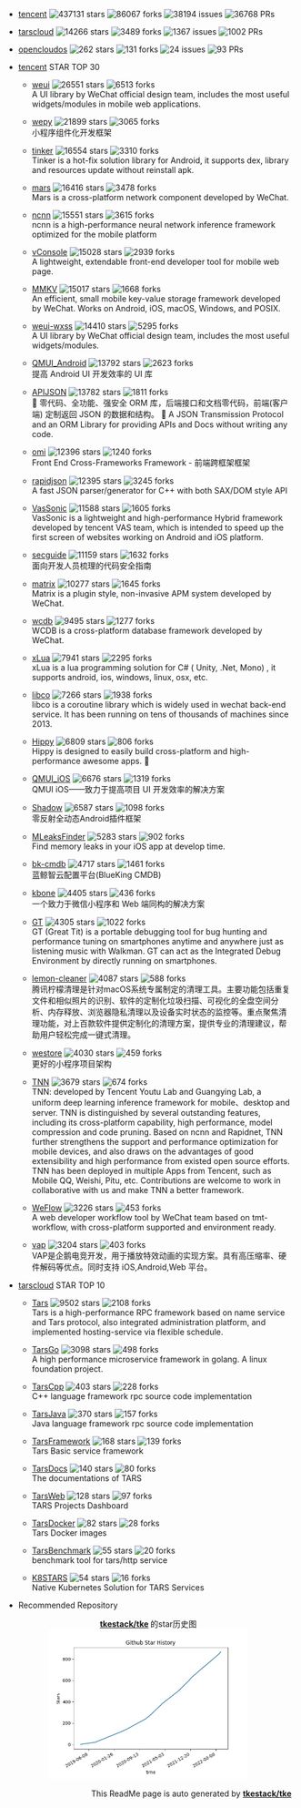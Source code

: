 
+ [tencent](https://github.com/tencent)
![437131 stars](https://img.shields.io/badge/Stars-437131-green)
![86067 forks](https://img.shields.io/badge/Forks-86067-green)
![38194 issues](https://img.shields.io/badge/Issues-38194-green)
![36768 PRs](https://img.shields.io/badge/PRs-36768-green)

+ [tarscloud](https://github.com/tarscloud)
![14266 stars](https://img.shields.io/badge/Stars-14266-green)
![3489 forks](https://img.shields.io/badge/Forks-3489-green)
![1367 issues](https://img.shields.io/badge/Issues-1367-green)
![1002 PRs](https://img.shields.io/badge/PRs-1002-green)

+ [opencloudos](https://github.com/opencloudos)
![262 stars](https://img.shields.io/badge/Stars-262-green)
![131 forks](https://img.shields.io/badge/Forks-131-green)
![24 issues](https://img.shields.io/badge/Issues-24-green)
![93 PRs](https://img.shields.io/badge/PRs-93-green)



+ [tencent](https://github.com/tencent) STAR TOP 30
    
    + [weui](https://github.com/tencent/weui) 
    ![26551 stars](https://img.shields.io/badge/Stars-26551-green)
    ![6513 forks](https://img.shields.io/badge/Forks-6513-green)  
    A UI library by WeChat official design team, includes the most useful widgets/modules in mobile web applications.
    
    + [wepy](https://github.com/tencent/wepy) 
    ![21899 stars](https://img.shields.io/badge/Stars-21899-green)
    ![3065 forks](https://img.shields.io/badge/Forks-3065-green)  
    小程序组件化开发框架
    
    + [tinker](https://github.com/tencent/tinker) 
    ![16554 stars](https://img.shields.io/badge/Stars-16554-green)
    ![3310 forks](https://img.shields.io/badge/Forks-3310-green)  
    Tinker is a hot-fix solution library for Android, it supports dex, library and resources update without reinstall apk.
    
    + [mars](https://github.com/tencent/mars) 
    ![16416 stars](https://img.shields.io/badge/Stars-16416-green)
    ![3478 forks](https://img.shields.io/badge/Forks-3478-green)  
    Mars is a cross-platform network component  developed by WeChat.
    
    + [ncnn](https://github.com/tencent/ncnn) 
    ![15551 stars](https://img.shields.io/badge/Stars-15551-green)
    ![3615 forks](https://img.shields.io/badge/Forks-3615-green)  
    ncnn is a high-performance neural network inference framework optimized for the mobile platform
    
    + [vConsole](https://github.com/tencent/vConsole) 
    ![15028 stars](https://img.shields.io/badge/Stars-15028-green)
    ![2939 forks](https://img.shields.io/badge/Forks-2939-green)  
    A lightweight, extendable front-end developer tool for mobile web page.
    
    + [MMKV](https://github.com/tencent/MMKV) 
    ![15017 stars](https://img.shields.io/badge/Stars-15017-green)
    ![1668 forks](https://img.shields.io/badge/Forks-1668-green)  
    An efficient, small mobile key-value storage framework developed by WeChat. Works on Android, iOS, macOS, Windows, and POSIX.
    
    + [weui-wxss](https://github.com/tencent/weui-wxss) 
    ![14410 stars](https://img.shields.io/badge/Stars-14410-green)
    ![5295 forks](https://img.shields.io/badge/Forks-5295-green)  
    A UI library by WeChat official design team, includes the most useful widgets/modules.
    
    + [QMUI_Android](https://github.com/tencent/QMUI_Android) 
    ![13792 stars](https://img.shields.io/badge/Stars-13792-green)
    ![2623 forks](https://img.shields.io/badge/Forks-2623-green)  
    提高 Android UI 开发效率的 UI 库
    
    + [APIJSON](https://github.com/tencent/APIJSON) 
    ![13782 stars](https://img.shields.io/badge/Stars-13782-green)
    ![1811 forks](https://img.shields.io/badge/Forks-1811-green)  
    🚀 零代码、全功能、强安全 ORM 库，后端接口和文档零代码，前端(客户端) 定制返回 JSON 的数据和结构。 🚀 A JSON Transmission Protocol and an ORM Library for providing APIs and Docs without writing any code.
    
    + [omi](https://github.com/tencent/omi) 
    ![12396 stars](https://img.shields.io/badge/Stars-12396-green)
    ![1240 forks](https://img.shields.io/badge/Forks-1240-green)  
     Front End Cross-Frameworks Framework - 前端跨框架框架
    
    + [rapidjson](https://github.com/tencent/rapidjson) 
    ![12395 stars](https://img.shields.io/badge/Stars-12395-green)
    ![3245 forks](https://img.shields.io/badge/Forks-3245-green)  
    A fast JSON parser/generator for C++ with both SAX/DOM style API
    
    + [VasSonic](https://github.com/tencent/VasSonic) 
    ![11588 stars](https://img.shields.io/badge/Stars-11588-green)
    ![1605 forks](https://img.shields.io/badge/Forks-1605-green)  
    VasSonic is a lightweight and high-performance Hybrid framework developed by tencent VAS team, which is intended to speed up the first screen of websites working on Android and iOS platform. 
    
    + [secguide](https://github.com/tencent/secguide) 
    ![11159 stars](https://img.shields.io/badge/Stars-11159-green)
    ![1632 forks](https://img.shields.io/badge/Forks-1632-green)  
    面向开发人员梳理的代码安全指南
    
    + [matrix](https://github.com/tencent/matrix) 
    ![10277 stars](https://img.shields.io/badge/Stars-10277-green)
    ![1645 forks](https://img.shields.io/badge/Forks-1645-green)  
    Matrix is a plugin style, non-invasive APM system developed by WeChat.
    
    + [wcdb](https://github.com/tencent/wcdb) 
    ![9495 stars](https://img.shields.io/badge/Stars-9495-green)
    ![1277 forks](https://img.shields.io/badge/Forks-1277-green)  
    WCDB is a cross-platform database framework developed by WeChat.
    
    + [xLua](https://github.com/tencent/xLua) 
    ![7941 stars](https://img.shields.io/badge/Stars-7941-green)
    ![2295 forks](https://img.shields.io/badge/Forks-2295-green)  
    xLua is a lua programming solution for  C# ( Unity, .Net, Mono) , it supports android, ios, windows, linux, osx, etc.
    
    + [libco](https://github.com/tencent/libco) 
    ![7266 stars](https://img.shields.io/badge/Stars-7266-green)
    ![1938 forks](https://img.shields.io/badge/Forks-1938-green)  
    libco is a coroutine library which is widely used in wechat  back-end service. It has been running on tens of thousands of machines since 2013.
    
    + [Hippy](https://github.com/tencent/Hippy) 
    ![6809 stars](https://img.shields.io/badge/Stars-6809-green)
    ![806 forks](https://img.shields.io/badge/Forks-806-green)  
    Hippy is designed to easily build cross-platform and high-performance awesome apps. 👏
    
    + [QMUI_iOS](https://github.com/tencent/QMUI_iOS) 
    ![6676 stars](https://img.shields.io/badge/Stars-6676-green)
    ![1319 forks](https://img.shields.io/badge/Forks-1319-green)  
    QMUI iOS——致力于提高项目 UI 开发效率的解决方案
    
    + [Shadow](https://github.com/tencent/Shadow) 
    ![6587 stars](https://img.shields.io/badge/Stars-6587-green)
    ![1098 forks](https://img.shields.io/badge/Forks-1098-green)  
    零反射全动态Android插件框架
    
    + [MLeaksFinder](https://github.com/tencent/MLeaksFinder) 
    ![5283 stars](https://img.shields.io/badge/Stars-5283-green)
    ![902 forks](https://img.shields.io/badge/Forks-902-green)  
    Find memory leaks in your iOS app at develop time.
    
    + [bk-cmdb](https://github.com/tencent/bk-cmdb) 
    ![4717 stars](https://img.shields.io/badge/Stars-4717-green)
    ![1461 forks](https://img.shields.io/badge/Forks-1461-green)  
    蓝鲸智云配置平台(BlueKing CMDB)
    
    + [kbone](https://github.com/tencent/kbone) 
    ![4405 stars](https://img.shields.io/badge/Stars-4405-green)
    ![436 forks](https://img.shields.io/badge/Forks-436-green)  
    一个致力于微信小程序和 Web 端同构的解决方案
    
    + [GT](https://github.com/tencent/GT) 
    ![4305 stars](https://img.shields.io/badge/Stars-4305-green)
    ![1022 forks](https://img.shields.io/badge/Forks-1022-green)  
    GT (Great Tit) is a portable debugging tool for bug hunting and performance tuning on smartphones anytime and anywhere just as listening music with Walkman. GT can act as the Integrated Debug Environment by directly running on smartphones.
    
    + [lemon-cleaner](https://github.com/tencent/lemon-cleaner) 
    ![4087 stars](https://img.shields.io/badge/Stars-4087-green)
    ![588 forks](https://img.shields.io/badge/Forks-588-green)  
    腾讯柠檬清理是针对macOS系统专属制定的清理工具。主要功能包括重复文件和相似照片的识别、软件的定制化垃圾扫描、可视化的全盘空间分析、内存释放、浏览器隐私清理以及设备实时状态的监控等。重点聚焦清理功能，对上百款软件提供定制化的清理方案，提供专业的清理建议，帮助用户轻松完成一键式清理。
    
    + [westore](https://github.com/tencent/westore) 
    ![4030 stars](https://img.shields.io/badge/Stars-4030-green)
    ![459 forks](https://img.shields.io/badge/Forks-459-green)  
    更好的小程序项目架构
    
    + [TNN](https://github.com/tencent/TNN) 
    ![3679 stars](https://img.shields.io/badge/Stars-3679-green)
    ![674 forks](https://img.shields.io/badge/Forks-674-green)  
    TNN: developed by Tencent Youtu Lab and Guangying Lab, a uniform deep learning inference framework for mobile、desktop and server. TNN is distinguished by several outstanding features, including its cross-platform capability, high performance, model compression and code pruning. Based on ncnn and Rapidnet, TNN further strengthens the support and performance optimization for mobile devices, and also draws on the advantages of good extensibility and high performance from existed open source efforts. TNN has been deployed in multiple Apps from Tencent, such as Mobile QQ, Weishi, Pitu, etc. Contributions are welcome to work in collaborative with us and make TNN a better framework. 
    
    + [WeFlow](https://github.com/tencent/WeFlow) 
    ![3226 stars](https://img.shields.io/badge/Stars-3226-green)
    ![453 forks](https://img.shields.io/badge/Forks-453-green)  
    A web developer workflow tool by WeChat team based on tmt-workflow, with cross-platform supported and environment ready.
    
    + [vap](https://github.com/tencent/vap) 
    ![3204 stars](https://img.shields.io/badge/Stars-3204-green)
    ![403 forks](https://img.shields.io/badge/Forks-403-green)  
    VAP是企鹅电竞开发，用于播放特效动画的实现方案。具有高压缩率、硬件解码等优点。同时支持 iOS,Android,Web 平台。
    

+ [tarscloud](https://github.com/tarscloud) STAR TOP 10
    
    + [Tars](https://github.com/tarscloud/Tars) 
    ![9502 stars](https://img.shields.io/badge/Stars-9502-green)
    ![2108 forks](https://img.shields.io/badge/Forks-2108-green)  
    Tars is a high-performance RPC framework based on name service and Tars protocol, also integrated administration platform, and implemented hosting-service via flexible schedule.
    
    + [TarsGo](https://github.com/tarscloud/TarsGo) 
    ![3098 stars](https://img.shields.io/badge/Stars-3098-green)
    ![498 forks](https://img.shields.io/badge/Forks-498-green)  
    A  high performance microservice  framework  in golang. A linux foundation project.
    
    + [TarsCpp](https://github.com/tarscloud/TarsCpp) 
    ![403 stars](https://img.shields.io/badge/Stars-403-green)
    ![228 forks](https://img.shields.io/badge/Forks-228-green)  
    C++ language framework rpc source code implementation
    
    + [TarsJava](https://github.com/tarscloud/TarsJava) 
    ![370 stars](https://img.shields.io/badge/Stars-370-green)
    ![157 forks](https://img.shields.io/badge/Forks-157-green)  
    Java language framework rpc source code implementation
    
    + [TarsFramework](https://github.com/tarscloud/TarsFramework) 
    ![168 stars](https://img.shields.io/badge/Stars-168-green)
    ![139 forks](https://img.shields.io/badge/Forks-139-green)  
    Tars Basic service framework
    
    + [TarsDocs](https://github.com/tarscloud/TarsDocs) 
    ![140 stars](https://img.shields.io/badge/Stars-140-green)
    ![80 forks](https://img.shields.io/badge/Forks-80-green)  
    The documentations of TARS
    
    + [TarsWeb](https://github.com/tarscloud/TarsWeb) 
    ![128 stars](https://img.shields.io/badge/Stars-128-green)
    ![97 forks](https://img.shields.io/badge/Forks-97-green)  
    TARS Projects Dashboard
    
    + [TarsDocker](https://github.com/tarscloud/TarsDocker) 
    ![82 stars](https://img.shields.io/badge/Stars-82-green)
    ![28 forks](https://img.shields.io/badge/Forks-28-green)  
    Tars Docker  images
    
    + [TarsBenchmark](https://github.com/tarscloud/TarsBenchmark) 
    ![55 stars](https://img.shields.io/badge/Stars-55-green)
    ![20 forks](https://img.shields.io/badge/Forks-20-green)  
    benchmark tool for tars/http service
    
    + [K8STARS](https://github.com/tarscloud/K8STARS) 
    ![54 stars](https://img.shields.io/badge/Stars-54-green)
    ![16 forks](https://img.shields.io/badge/Forks-16-green)  
    Native Kubernetes  Solution for TARS Services
    


+ Recommended Repository  
<p align="center">
      <strong>
        <a href="https://github.com/tkestack/tke" target="_blank">tkestack/tke</a>
      </strong>  的star历史图
  <br>
  <img src="https://raw.githubusercontent.com/ButterAndButterfly/GithubTools/master/data/stars_history.jpg" width="350px"></img>    
</p>

<p align="right">
      This ReadMe page is auto generated by 
      <strong>
        <a href="https://github.com/tkestack/tke" target="_blank">tkestack/tke</a><br>
      </strong>   
</p>